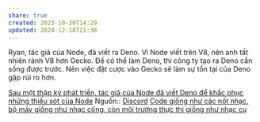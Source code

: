 ```yaml
---
share: true
created: 2023-10-30T14:29
updated: 2024-12-18T21:38
---
```

Ryan, tác giả của Node, đã viết ra Deno. Vì Node viết trên V8, nên anh tất nhiên rành V8 hơn Gecko. Để có thể làm Deno, thì công ty tạo ra Deno cần sống được trước. Nên việc đặt cược vào Gecko sẽ làm sự tồn tại của Deno gặp rủi ro hơn.

[Sau một thập kỷ phát triển, tác giả của Node đã viết Deno để khắc phục những thiếu sót của Node](./Deno/Sau%20m%E1%BB%99t%20th%E1%BA%ADp%20k%E1%BB%B7%20ph%C3%A1t%20tri%E1%BB%83n,%20t%C3%A1c%20gi%E1%BA%A3%20c%E1%BB%A7a%20Node%20%C4%91%C3%A3%20vi%E1%BA%BFt%20Deno%20%C4%91%E1%BB%83%20kh%E1%BA%AFc%20ph%E1%BB%A5c%20nh%E1%BB%AFng%20thi%E1%BA%BFu%20s%C3%B3t%20c%E1%BB%A7a%20Node.md)
Nguồn:: [Discord](https://discord.com/channels/684898665143206084/1193739165834154044/1193915242216955976)
[Code giống như các nốt nhạc, bộ máy giống như nhạc công, còn môi trường thực thi giống như nhạc cụ](../../../../../Kh%C3%A1i%20ni%E1%BB%87m%20c%C6%A1%20b%E1%BA%A3n%20v%C3%A0%20nguy%C3%AAn%20l%C3%BD%20l%E1%BA%ADp%20tr%C3%ACnh/Ki%E1%BB%83u%20v%C3%A0%20vi%E1%BB%87c%20th%E1%BB%B1c%20thi/M%C3%B4i%20tr%C6%B0%E1%BB%9Dng%20th%E1%BB%B1c%20thi/Code%20gi%E1%BB%91ng%20nh%C6%B0%20c%C3%A1c%20n%E1%BB%91t%20nh%E1%BA%A1c,%20b%E1%BB%99%20m%C3%A1y%20gi%E1%BB%91ng%20nh%C6%B0%20nh%E1%BA%A1c%20c%C3%B4ng,%20c%C3%B2n%20m%C3%B4i%20tr%C6%B0%E1%BB%9Dng%20th%E1%BB%B1c%20thi%20gi%E1%BB%91ng%20nh%C6%B0%20nh%E1%BA%A1c%20c%E1%BB%A5.md)

